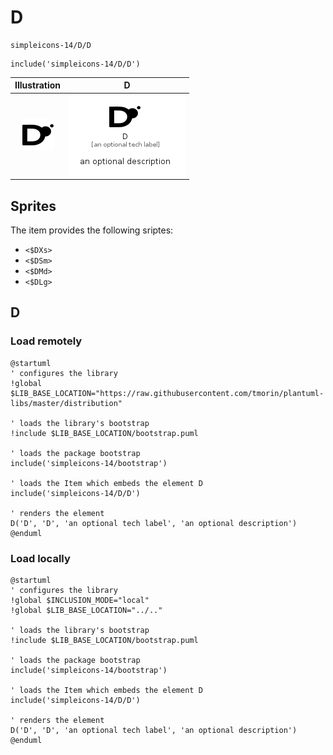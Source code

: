 # D


```text
simpleicons-14/D/D
```

```text
include('simpleicons-14/D/D')
```



| Illustration | D |
| :---: | :---: |
| ![illustration for Illustration](../../simpleicons-14/D/D.png) | ![illustration for D](../../simpleicons-14/D/D.Local.png) |



## Sprites
The item provides the following sriptes:

- `<$DXs>`
- `<$DSm>`
- `<$DMd>`
- `<$DLg>`





## D

### Load remotely
```plantuml
@startuml
' configures the library
!global $LIB_BASE_LOCATION="https://raw.githubusercontent.com/tmorin/plantuml-libs/master/distribution"

' loads the library's bootstrap
!include $LIB_BASE_LOCATION/bootstrap.puml

' loads the package bootstrap
include('simpleicons-14/bootstrap')

' loads the Item which embeds the element D
include('simpleicons-14/D/D')

' renders the element
D('D', 'D', 'an optional tech label', 'an optional description')
@enduml
```

### Load locally
```plantuml
@startuml
' configures the library
!global $INCLUSION_MODE="local"
!global $LIB_BASE_LOCATION="../.."

' loads the library's bootstrap
!include $LIB_BASE_LOCATION/bootstrap.puml

' loads the package bootstrap
include('simpleicons-14/bootstrap')

' loads the Item which embeds the element D
include('simpleicons-14/D/D')

' renders the element
D('D', 'D', 'an optional tech label', 'an optional description')
@enduml
```

